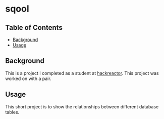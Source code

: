 # sqool

## Table of Contents

- [Background](#background)
- [Usage](#usage)

## Background

This is a project I completed as a student at [hackreactor](http://hackreactor.com). This project was worked on with a pair.

## Usage

This short project is to show the relationships between different database tables.